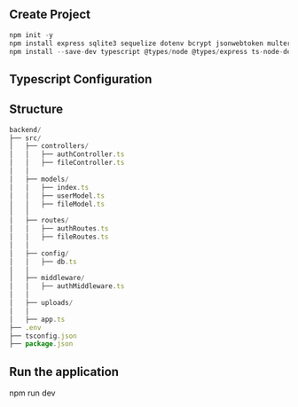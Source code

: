 ## Create Project

```js
npm init -y
npm install express sqlite3 sequelize dotenv bcrypt jsonwebtoken multer helmet cors
npm install --save-dev typescript @types/node @types/express ts-node-dev @types/jsonwebtoken @types/bcrypt @types/cors
```

## Typescript Configuration

## Structure

```js
backend/
├── src/
│   ├── controllers/
│   │   ├── authController.ts
│   │   ├── fileController.ts
│   │
│   ├── models/
│   │   ├── index.ts
│   │   ├── userModel.ts
│   │   ├── fileModel.ts
│   │
│   ├── routes/
│   │   ├── authRoutes.ts
│   │   ├── fileRoutes.ts
│   │
│   ├── config/
│   │   ├── db.ts
│   │
│   ├── middleware/
│   │   ├── authMiddleware.ts
│   │
│   ├── uploads/
│   │
│   ├── app.ts
├── .env
├── tsconfig.json
├── package.json
```

## Run the application

npm run dev
